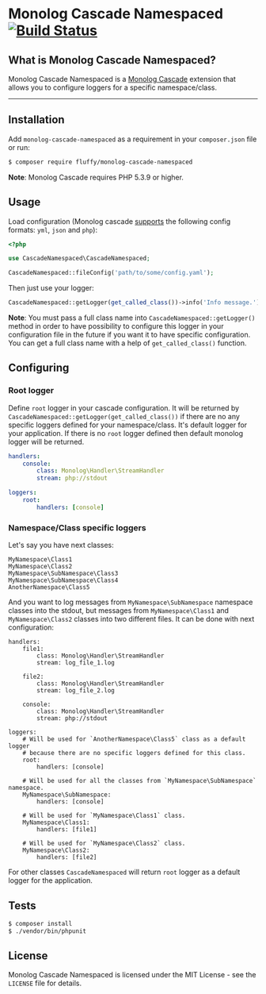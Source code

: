 Monolog Cascade Namespaced [![Build Status](https://travis-ci.org/PavelLoparev/monolog-cascade-namespaced.svg?branch=master)](https://travis-ci.org/PavelLoparev/monolog-cascade-namespaced)
===============

What is Monolog Cascade Namespaced?
------------------------

Monolog Cascade Namespaced is a [Monolog Cascade](https://github.com/theorchard/monolog-cascade) extension that allows you to configure loggers for a specific namespace/class.

------------


Installation
------------

Add `monolog-cascade-namespaced` as a requirement in your `composer.json` file or run:
```sh
$ composer require fluffy/monolog-cascade-namespaced
```

**Note**: Monolog Cascade requires PHP 5.3.9 or higher.

Usage
-----

Load configuration (Monolog cascade [supports](https://github.com/theorchard/monolog-cascade#configuring-your-loggers) the following config formats: `yml`, `json` and `php`):
```php
<?php

use CascadeNamespaced\CascadeNamespaced;

CascadeNamespaced::fileConfig('path/to/some/config.yaml');
```

Then just use your logger:
```php
CascadeNamespaced::getLogger(get_called_class())->info('Info message.');
```

**Note**: You must pass a full class name into `CascadeNamespaced::getLogger()` method in order to have possibility to configure this logger in your configuration file in the future if you want it to have specific configuration. You can get a full class name with a help of `get_called_class()` function.

Configuring
-----------

### Root logger
Define `root` logger in your cascade configuration. It will be returned by `CascadeNamespaced::getLogger(get_called_class())` if there are no any specific loggers defined for your namespace/class. It's default logger for your application. If there is no `root` logger defined then default monolog logger will be returned.
```yaml
handlers:
    console:
        class: Monolog\Handler\StreamHandler
        stream: php://stdout

loggers:
    root:
        handlers: [console]

```

### Namespace/Class specific loggers
Let's say you have next classes:
```
MyNamespace\Class1
MyNamespace\Class2
MyNamespace\SubNamespace\Class3
MyNamespace\SubNamespace\Class4
AnotherNamespace\Class5
```
And you want to log messages from `MyNamespace\SubNamespace` namespace classes into the stdout, but messages from `MyNamespace\Class1` and `MyNamespace\Class2` classes into two different files. It can be done with next configuration:
```
handlers:
    file1:
        class: Monolog\Handler\StreamHandler
        stream: log_file_1.log

    file2:
        class: Monolog\Handler\StreamHandler
        stream: log_file_2.log

    console:
        class: Monolog\Handler\StreamHandler
        stream: php://stdout

loggers:
    # Will be used for `AnotherNamespace\Class5` class as a default logger
    # because there are no specific loggers defined for this class.
    root:
        handlers: [console]

    # Will be used for all the classes from `MyNamespace\SubNamespace` namespace.
    MyNamespace\SubNamespace:
        handlers: [console]

    # Will be used for `MyNamespace\Class1` class.
    MyNamespace\Class1:
        handlers: [file1]

    # Will be used for `MyNamespace\Class2` class.
    MyNamespace\Class2:
        handlers: [file2]

```
For other classes `CascadeNamespaced` will return `root` logger as a default logger for the application.

Tests
-----

```sh
$ composer install
$ ./vendor/bin/phpunit
```

License
-------

Monolog Cascade Namespaced is licensed under the MIT License - see the `LICENSE` file for details.
